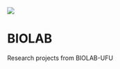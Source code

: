 <img src="http://www.biolab.eletrica.ufu.br/Images/Recursos/Logos/newLogoBioLab_NameLong_Eng.png">

# BIOLAB

Research projects from BIOLAB-UFU
